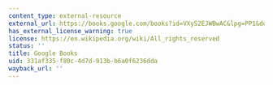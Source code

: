 ```yaml
---
content_type: external-resource
external_url: https://books.google.com/books?id=VXyS2EJWBwAC&lpg=PP1&dq=crossing%20open%20ground&pg=PT41#v=onepage&q&f=false
has_external_license_warning: true
license: https://en.wikipedia.org/wiki/All_rights_reserved
status: ''
title: Google Books
uid: 331af335-f80c-4d7d-913b-b6a0f6236dda
wayback_url: ''
---
```

